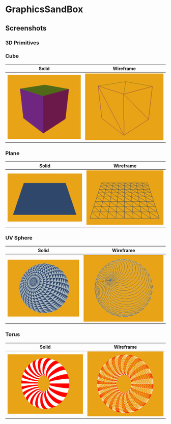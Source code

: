 # GraphicsSandBox

## Screenshots

### 3D Primitives

### Cube
| Solid |  Wireframe |
|---|---|
|  ![](GraphicsSandBox\Resources\ForREADME\SolidCube.png) | ![](GraphicsSandBox\Resources\ForREADME\WireCube.png) |


### Plane
| Solid |  Wireframe |
|---|---|
|  ![](GraphicsSandBox\Resources\ForREADME\SolidPlane.png) | ![](GraphicsSandBox\Resources\ForREADME\WirePlane.png) |


### UV Sphere
| Solid |  Wireframe |
|---|---|
|  ![](GraphicsSandBox\Resources\ForREADME\SolidUVSphere.png) | ![](GraphicsSandBox\Resources\ForREADME\WireUVSphere.png) |



### Torus
| Solid |  Wireframe |
|---|---|
|  ![](GraphicsSandBox\Resources\ForREADME\SolidTorus.png) | ![](GraphicsSandBox\Resources\ForREADME\WireTorus.png) |

